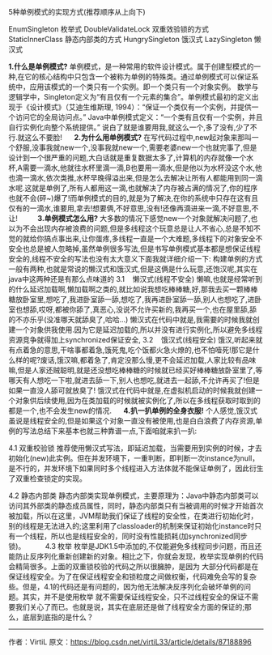 5种单例模式的实现方式(推荐顺序从上向下)

EnumSingleton       枚举式
DoubleValidateLock  双重效验锁的方式
StaticInnerClass    静态内部类的方式
HungrySingleton     饿汉式
LazySingleton       懒汉式


**1.什么是单例模式?**
    单例模式，是一种常用的软件设计模式。属于创建型模式的一种,在它的核心结构中只包含一个被称为单例的特殊类。通过单例模式可以保证系统中，应用该模式的一个类只有一个实例。即一个类只有一个对象实例。
数学与逻辑学中，Singleton定义为“有且仅有一个元素的集合”。单例模式最初的定义出现于《设计模式》（艾迪生维斯理, 1994）：“保证一个类仅有一个实例，并提供一个访问它的全局访问点。”
Java中单例模式定义：“一个类有且仅有一个实例，并且自行实例化向整个系统提供。”
说白了就是谁要用我,就这么一个,多了没有,少了不行.就这么不要脸!
    
**2.为什么用单例模式?**
    在写代码过程中,new起对象来那叫一个舒服,没事我就new一个,没事我就new一个,需要老婆new一个也就完事了,但是设计到一个很严重的问题,大白话就是重复数据太多了,计算机的内存就像一个水杯,A需要一滴水,他就往水杯里滴一滴,B也要用一滴水,但是他以为水杯没这个水,他也滴一滴水,依次类推,水杯早晚得溢出来,但是怎么去解决让所有人都能用到同一滴水呢.这就是单例了,所有人都用这一滴,也就解决了内存被占满的情况了,你的程序也就不会(砰~)爆了!而单例模式的目的,就是为了解决,在你的系统中只存在这有且仅有的一滴水,谁要用,拿去!想要俩,不好意思,没有!还像再滴进来一滴,不好意思,不让!
        
**3.单例模式怎么用?**
    大多数的情况下感觉new一个对象就解决问题了,也以为不会出现内存被浪费的问题,但是多线程这个玩意总是让人不省心,总是不知不觉的就给你搞点事出来,让你蛋疼,多线程一直是一个大难题,多线程下的对象安全不安全也总是被人忽略掉,虽然单例很多写法,但是书写单例模式基本都是想保证线程安全的,线程不安全的写法也没有太大意义下面我就详细介绍一下:
构建单例的方式一般有两种,也就是常说的懒汉式和饿汉式,但是这俩是什么玩意,还饱汉呢,其实在java中这两种还是有那么点味道的
3.1    懒汉式(线程不安全)
    懒嘛,也就是经常听到的什么延迟加载啊,懒加载啊之类的,就比如说我想吃棒棒糖,好,那我去买一颗棒棒糖放卧室里,想吃了,我进卧室舔一舔,想吃了,我再进卧室舔一舔,别人也想吃了,进卧室也想舔,哎呀,都被你舔了,真恶心,没说不允许买新的,我再买一个,也在屋里舔,舔的不亦乐乎(没准哪天就舔臭了,哈哈...)
懒汉式在代码中就是,我需要的时候我就创建一个对象供我使用.因为它是延迟加载的,所以并没有进行实例化,所以避免多线程资源竞争就得加上synchronized保证安全,
3.2    饿汉式(线程安全)
    饿汉,听起来就有点着急的意思,干啥事都着急,饿死鬼,吃个饭都火急火燎的,也不怕噎死!那它是什么样的呢?废话,饿汉嘛,都着急了,肯定没那么慢,更不会延迟加载,人家比较有品味嘛,但是人家还贼聪明,就是还没想吃棒棒糖的时候就已经买好棒棒糖放卧室里了,等哪天有人想吃一下啦,就进去舔一下,别人也想吃,就进去一起舔,不允许再买了!但是如果一直没人舔可就放臭了!
饿汉式在代码中就是,在虚拟机启动的时候我就创建一个对象供后续使用,因为在类加载的时候就被实例化了,所以在多线程获取时取到的都是一个,也不会发生new的情况.
    
**4.扒一扒单例的全身衣服!**
    个人感觉,饿汉式虽说是线程安全的,但是如果这个对象一直没有被使用,也是白白浪费了内存资源,单例的写法总结下来基本也就三种靠谱一点,下面咱就来扒一扒:

4.1 双重校验锁
    推荐使用懒汉式写法，即延迟加载，当需要用到实例的时候，才去初始化(new)此实例。但在并发环境下，一重判断，即判断一次instance为null，是不行的，并发环境下如果同时多个线程进入方法体就不能保证单例了，因此衍生了双重检查锁定的实现。

4.2 静态内部类
    静态内部类实现单例模式，主要原理为：Java中静态内部类可以访问其外部类的静态成员属性，同时，静态内部类只有当被调用的时候才开始首次被加载，所以在这里，JVM帮助我们保证了线程的安全性，在类进行初始化时，别的线程是无法进入的;这里利用了classloader的机制来保证初始化instance时只有一个线程，所以也是线程安全的，同时没有性能损耗(加synchronized同步锁)。
        
4.3 枚举
    枚举是JDK1.5中添加的,不仅能避免多线程同步问题，而且还能防止反序列化重新创建新的对象。相比之下，你就会发现，枚举实现单例的代码会精简很多。上面的双重锁校验的代码之所以很臃肿，是因为
大部分代码都是在保证线程安全。为了在保证线程安全和锁粒度之间做权衡，代码难免会写的复杂些。但是，4.1的代码还是有问题的，因为他无法解决反序列化会破坏单例的问题。其实，并不是使用枚举
就不需要保证线程安全，只不过线程安全的保证不需要我们关心了而已。也就是说，其实在底层还是做了线程安全方面的保证的;那么，底层到底指的是什么？

--------------------- 
作者：VirtiL 
原文：https://blog.csdn.net/virtiL33/article/details/87188896 
